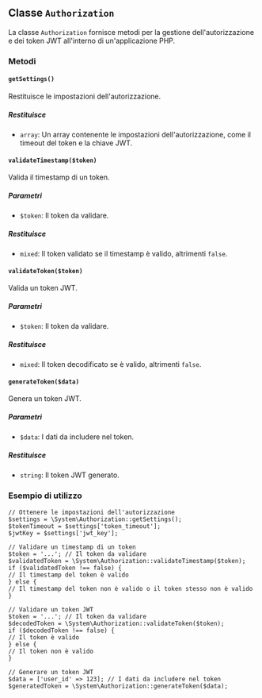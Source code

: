 ## Classe `Authorization`

La classe `Authorization` fornisce metodi per la gestione dell'autorizzazione e dei token JWT all'interno di un'applicazione PHP.

### Metodi

#### `getSettings()`

Restituisce le impostazioni dell'autorizzazione.

##### Restituisce

* `array`: Un array contenente le impostazioni dell'autorizzazione, come il timeout del token e la chiave JWT.

#### `validateTimestamp($token)`

Valida il timestamp di un token.

##### Parametri

* `$token`: Il token da validare.

##### Restituisce

* `mixed`: Il token validato se il timestamp è valido, altrimenti `false`.

#### `validateToken($token)`

Valida un token JWT.

##### Parametri

* `$token`: Il token da validare.

##### Restituisce

* `mixed`: Il token decodificato se è valido, altrimenti `false`.

#### `generateToken($data)`

Genera un token JWT.

##### Parametri

* `$data`: I dati da includere nel token.

##### Restituisce

* `string`: Il token JWT generato.

### Esempio di utilizzo

```
// Ottenere le impostazioni dell'autorizzazione
$settings = \System\Authorization::getSettings();
$tokenTimeout = $settings['token_timeout'];
$jwtKey = $settings['jwt_key'];

// Validare un timestamp di un token
$token = '...'; // Il token da validare
$validatedToken = \System\Authorization::validateTimestamp($token);
if ($validatedToken !== false) {
// Il timestamp del token è valido
} else {
// Il timestamp del token non è valido o il token stesso non è valido
}

// Validare un token JWT
$token = '...'; // Il token da validare
$decodedToken = \System\Authorization::validateToken($token);
if ($decodedToken !== false) {
// Il token è valido
} else {
// Il token non è valido
}

// Generare un token JWT
$data = ['user_id' => 123]; // I dati da includere nel token
$generatedToken = \System\Authorization::generateToken($data);
```
